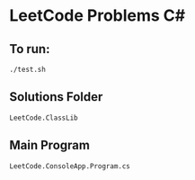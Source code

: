 # LeetCode Problems C#

## To run:

`./test.sh`

## Solutions Folder

`LeetCode.ClassLib`

## Main Program

`LeetCode.ConsoleApp.Program.cs`


